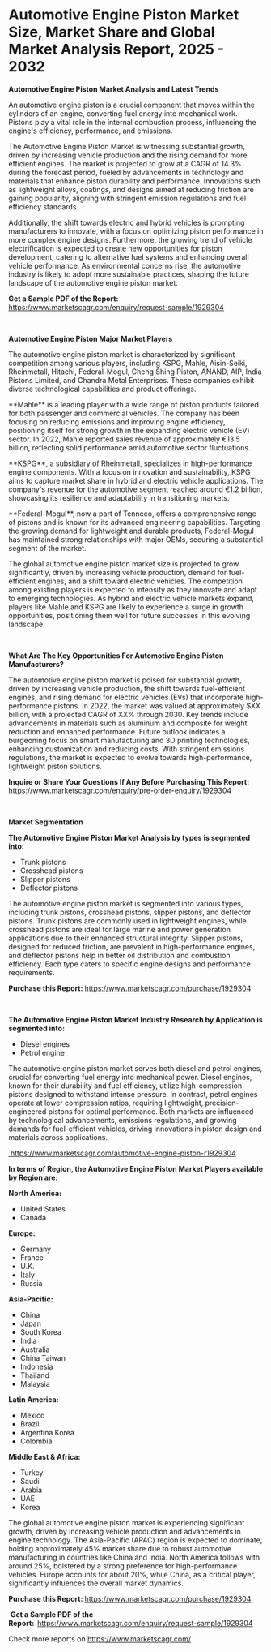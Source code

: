 <p><h1>Automotive Engine Piston Market Size, Market Share and Global Market Analysis Report, 2025 - 2032</h1></p><p><strong>Automotive Engine Piston Market Analysis and Latest Trends</strong></p>
<p><p>An automotive engine piston is a crucial component that moves within the cylinders of an engine, converting fuel energy into mechanical work. Pistons play a vital role in the internal combustion process, influencing the engine's efficiency, performance, and emissions.</p><p>The Automotive Engine Piston Market is witnessing substantial growth, driven by increasing vehicle production and the rising demand for more efficient engines. The market is projected to grow at a CAGR of 14.3% during the forecast period, fueled by advancements in technology and materials that enhance piston durability and performance. Innovations such as lightweight alloys, coatings, and designs aimed at reducing friction are gaining popularity, aligning with stringent emission regulations and fuel efficiency standards.</p><p>Additionally, the shift towards electric and hybrid vehicles is prompting manufacturers to innovate, with a focus on optimizing piston performance in more complex engine designs. Furthermore, the growing trend of vehicle electrification is expected to create new opportunities for piston development, catering to alternative fuel systems and enhancing overall vehicle performance. As environmental concerns rise, the automotive industry is likely to adopt more sustainable practices, shaping the future landscape of the automotive engine piston market.</p></p>
<p><strong>Get a Sample PDF of the Report:&nbsp;</strong> <a href="https://www.marketscagr.com/enquiry/request-sample/1929304?utm_campaign=1889&utm_medium=2&utm_source=Github&utm_content=ia&utm_term=16012025&utm_id=automotive-engine-piston">https://www.marketscagr.com/enquiry/request-sample/1929304</a></p>
<p>&nbsp;</p>
<p><strong>Automotive Engine Piston Major Market Players</strong></p>
<p><p>The automotive engine piston market is characterized by significant competition among various players, including KSPG, Mahle, Aisin-Seiki, Rheinmetall, Hitachi, Federal-Mogul, Cheng Shing Piston, ANAND, AIP, India Pistons Limited, and Chandra Metal Enterprises. These companies exhibit diverse technological capabilities and product offerings.</p><p>**Mahle** is a leading player with a wide range of piston products tailored for both passenger and commercial vehicles. The company has been focusing on reducing emissions and improving engine efficiency, positioning itself for strong growth in the expanding electric vehicle (EV) sector. In 2022, Mahle reported sales revenue of approximately €13.5 billion, reflecting solid performance amid automotive sector fluctuations.</p><p>**KSPG**, a subsidiary of Rheinmetall, specializes in high-performance engine components. With a focus on innovation and sustainability, KSPG aims to capture market share in hybrid and electric vehicle applications. The company's revenue for the automotive segment reached around €1.2 billion, showcasing its resilience and adaptability in transitioning markets.</p><p>**Federal-Mogul**, now a part of Tenneco, offers a comprehensive range of pistons and is known for its advanced engineering capabilities. Targeting the growing demand for lightweight and durable products, Federal-Mogul has maintained strong relationships with major OEMs, securing a substantial segment of the market.</p><p>The global automotive engine piston market size is projected to grow significantly, driven by increasing vehicle production, demand for fuel-efficient engines, and a shift toward electric vehicles. The competition among existing players is expected to intensify as they innovate and adapt to emerging technologies. As hybrid and electric vehicle markets expand, players like Mahle and KSPG are likely to experience a surge in growth opportunities, positioning them well for future successes in this evolving landscape.</p></p>
<p>&nbsp;</p>
<p><strong>What Are The Key Opportunities For Automotive Engine Piston Manufacturers?</strong></p>
<p><p>The automotive engine piston market is poised for substantial growth, driven by increasing vehicle production, the shift towards fuel-efficient engines, and rising demand for electric vehicles (EVs) that incorporate high-performance pistons. In 2022, the market was valued at approximately $XX billion, with a projected CAGR of XX% through 2030. Key trends include advancements in materials such as aluminum and composite for weight reduction and enhanced performance. Future outlook indicates a burgeoning focus on smart manufacturing and 3D printing technologies, enhancing customization and reducing costs. With stringent emissions regulations, the market is expected to evolve towards high-performance, lightweight piston solutions.</p></p>
<p><strong>Inquire or Share Your Questions If Any Before Purchasing This Report:</strong> <a href="https://www.marketscagr.com/enquiry/pre-order-enquiry/1929304?utm_campaign=1889&utm_medium=2&utm_source=Github&utm_content=ia&utm_term=16012025&utm_id=automotive-engine-piston">https://www.marketscagr.com/enquiry/pre-order-enquiry/1929304</a></p>
<p>&nbsp;</p>
<p><strong>Market Segmentation</strong></p>
<p><strong>The Automotive Engine Piston Market Analysis by types is segmented into:</strong></p>
<p><ul><li>Trunk pistons</li><li>Crosshead pistons</li><li>Slipper pistons</li><li>Deflector pistons</li></ul></p>
<p><p>The automotive engine piston market is segmented into various types, including trunk pistons, crosshead pistons, slipper pistons, and deflector pistons. Trunk pistons are commonly used in lightweight engines, while crosshead pistons are ideal for large marine and power generation applications due to their enhanced structural integrity. Slipper pistons, designed for reduced friction, are prevalent in high-performance engines, and deflector pistons help in better oil distribution and combustion efficiency. Each type caters to specific engine designs and performance requirements.</p></p>
<p><strong>Purchase this Report:&nbsp;</strong><a href="https://www.marketscagr.com/purchase/1929304?utm_campaign=1889&utm_medium=2&utm_source=Github&utm_content=ia&utm_term=16012025&utm_id=automotive-engine-piston">https://www.marketscagr.com/purchase/1929304</a></p>
<p>&nbsp;</p>
<p><strong>The Automotive Engine Piston Market Industry Research by Application is segmented into:</strong></p>
<p><ul><li>Diesel engines</li><li>Petrol engine</li></ul></p>
<p><p>The automotive engine piston market serves both diesel and petrol engines, crucial for converting fuel energy into mechanical power. Diesel engines, known for their durability and fuel efficiency, utilize high-compression pistons designed to withstand intense pressure. In contrast, petrol engines operate at lower compression ratios, requiring lightweight, precision-engineered pistons for optimal performance. Both markets are influenced by technological advancements, emissions regulations, and growing demands for fuel-efficient vehicles, driving innovations in piston design and materials across applications.</p></p>
<p><a href="https://www.marketscagr.com/automotive-engine-piston-r1929304?utm_campaign=1889&utm_medium=2&utm_source=Github&utm_content=ia&utm_term=16012025&utm_id=automotive-engine-piston">&nbsp;https://www.marketscagr.com/automotive-engine-piston-r1929304</a></p>
<p><strong>In terms of Region, the Automotive Engine Piston Market Players available by Region are:</strong></p>
<p>
    <p> <strong> North America: </strong>
        <ul>
            <li>United States</li>
            <li>Canada</li>
        </ul>
        </p> 
    <p> <strong> Europe: </strong>
        <ul>
            <li>Germany</li>
            <li>France</li>
            <li>U.K.</li>
            <li>Italy</li>
            <li>Russia</li>
        </ul>
        </p> 
    <p> <strong> Asia-Pacific: </strong>
        <ul>
            <li>China</li>
            <li>Japan</li>
            <li>South Korea</li>
            <li>India</li>
            <li>Australia</li>
            <li>China Taiwan</li>
            <li>Indonesia</li>
            <li>Thailand</li>
            <li>Malaysia</li>
        </ul>
        </p> 
    <p> <strong> Latin America: </strong>
        <ul>
            <li>Mexico</li>
            <li>Brazil</li>
            <li>Argentina Korea</li>
            <li>Colombia</li>
        </ul>
        </p> 
    <p> <strong> Middle East & Africa: </strong>
        <ul>
            <li>Turkey</li>
            <li>Saudi</li>
            <li>Arabia</li>
            <li>UAE</li>
            <li>Korea</li>
        </ul>
    </p>
    </p>
<p><p>The global automotive engine piston market is experiencing significant growth, driven by increasing vehicle production and advancements in engine technology. The Asia-Pacific (APAC) region is expected to dominate, holding approximately 45% market share due to robust automotive manufacturing in countries like China and India. North America follows with around 25%, bolstered by a strong preference for high-performance vehicles. Europe accounts for about 20%, while China, as a critical player, significantly influences the overall market dynamics.</p></p>
<p><strong>Purchase this Report: </strong><a href="https://www.marketscagr.com/purchase/1929304?utm_campaign=1889&utm_medium=2&utm_source=Github&utm_content=ia&utm_term=16012025&utm_id=automotive-engine-piston">https://www.marketscagr.com/purchase/1929304</a></p>
<p>&nbsp;<strong>Get a Sample PDF of the Report:&nbsp;&nbsp;</strong><a href="https://www.marketscagr.com/enquiry/request-sample/1929304?utm_campaign=1889&utm_medium=2&utm_source=Github&utm_content=ia&utm_term=16012025&utm_id=automotive-engine-piston">https://www.marketscagr.com/enquiry/request-sample/1929304</a></p>
<p><strong></strong></p>
<p>Check more reports on <a href="https://www.marketscagr.com/?utm_campaign=1889&utm_medium=2&utm_source=Github&utm_content=ia&utm_term=16012025&utm_id=automotive-engine-piston">https://www.marketscagr.com/</a></p>